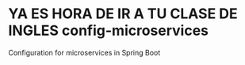 #  YA ES HORA DE IR A TU CLASE DE INGLES config-microservices
Configuration for microservices in Spring Boot
